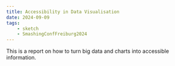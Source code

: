 ```yaml
---
title: Accessibility in Data Visualisation
date: 2024-09-09
tags:
    - sketch
    - SmashingConfFreiburg2024
---
```


This is a report on how to turn big data and charts into accessible information.

